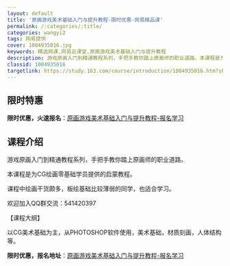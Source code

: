 ```yaml
---
layout: default
title: '原画游戏美术基础入门与提升教程-限时优惠-网易精品课'
permalink: /:categories/:title/
categories: wangyi2
tags: 网易提供
cover: 1004935016.jpg
keywords: 精选网课,网易云课堂,原画游戏美术基础入门与提升教程
description: 游戏原画入门到精通教程系列，手把手教你踏上原画师的职业道路。本课程是为CG绘画零基础学员提供的启蒙教程。课程中绘画干货颇
classid: 1004935016
targetlink: https://study.163.com/course/introduction/1004935016.htm?share=1&shareId=1025206652&utm_campaign=share&utm_medium=iphoneShare&utm_source=&utm_u=1025206652
---
```


## 限时特惠

**限时优惠，火速报名**：[原画游戏美术基础入门与提升教程-报名学习](https://study.163.com/course/introduction/1004935016.htm?share=1&shareId=1025206652&utm_campaign=share&utm_medium=iphoneShare&utm_source=&utm_u=1025206652)

## 课程介绍

游戏原画入门到精通教程系列，手把手教你踏上原画师的职业道路。

本课程是为CG绘画零基础学员提供的启蒙教程。

课程中绘画干货颇多，板绘基础比较薄弱的同学，也适合学习。

欢迎加入QQ群交流：541420397

【课程大纲】

以CG美术基础为主，从PHOTOSHOP软件使用，美术基础，材质刻画，人体结构等。

**限时优惠，报名地址**：[原画游戏美术基础入门与提升教程-报名学习](https://study.163.com/course/introduction/1004935016.htm?share=1&shareId=1025206652&utm_campaign=share&utm_medium=iphoneShare&utm_source=&utm_u=1025206652)

